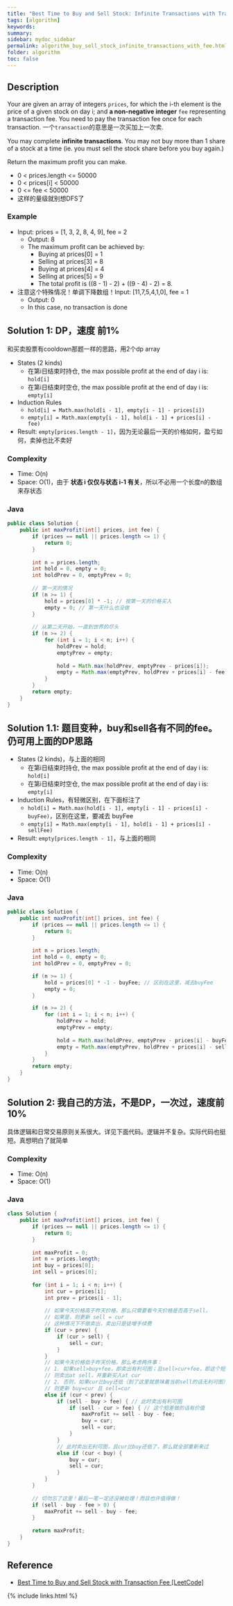 ```yaml
---
title: "Best Time to Buy and Sell Stock: Infinite Transactions with Transaction Fee"
tags: [algorithm]
keywords:
summary:
sidebar: mydoc_sidebar
permalink: algorithm_buy_sell_stock_infinite_transactions_with_fee.html
folder: algorithm
toc: false
---
```


## Description
Your are given an array of integers `prices`, for which the i-th element is the price of a given stock on day i; 
and **a non-negative integer** `fee` representing a transaction fee. 
You need to pay the transaction fee once for each transaction. 一个`transaction`的意思是一次买加上一次卖.

You may complete **infinite transactions**. You may not buy more than 1 share of a stock at a time (ie. you must sell the stock share before you buy again.)

Return the maximum profit you can make.
* 0 < prices.length <= 50000
* 0 < prices[i] < 50000
* 0 <= fee < 50000
* 这样的量级就别想DFS了

### Example
* Input: prices = [1, 3, 2, 8, 4, 9], fee = 2
  * Output: 8
  * The maximum profit can be achieved by:
    * Buying at prices[0] = 1
    * Selling at prices[3] = 8
    * Buying at prices[4] = 4
    * Selling at prices[5] = 9
    * The total profit is ((8 - 1) - 2) + ((9 - 4) - 2) = 8.
* 注意这个特殊情况！单调下降数组！Input: [11,7,5,4,1,0], fee = 1
  * Output: 0
  * In this case, no transaction is done

## Solution 1: DP，速度 前1%
和买卖股票有cooldown那题一样的思路，用2个dp array

* States (2 kinds)
  * 在第i日结束时持仓, the max possible profit at the end of day i is: `hold[i]`
  * 在第i日结束时空仓, the max possible profit at the end of day i is: `empty[i]`
* Induction Rules
  * `hold[i] = Math.max(hold[i - 1], empty[i - 1] - prices[i])`
  * `empty[i] = Math.max(empty[i - 1], hold[i - 1] + prices[i] - fee)`
* Result: `empty[prices.length - 1]`，因为无论最后一天的价格如何，盈亏如何，卖掉也比不卖好

### Complexity
* Time: O(n)
* Space: O(1)，由于 **状态 i 仅仅与状态 i-1 有关**，所以不必用一个长度n的数组来存状态

### Java
```java
public class Solution {
    public int maxProfit(int[] prices, int fee) {
        if (prices == null || prices.length <= 1) {
            return 0;
        }
        
        int n = prices.length;
        int hold = 0, empty = 0;
        int holdPrev = 0, emptyPrev = 0;
        
        // 第一天的情况
        if (n >= 1) {
            hold = prices[0] * -1; // 按第一天的价格买入
            empty = 0; // 第一天什么也没做
        }
        
        // 从第二天开始，一直到世界的尽头
        if (n >= 2) {
            for (int i = 1; i < n; i++) {
                holdPrev = hold;
                emptyPrev = empty;
            
                hold = Math.max(holdPrev, emptyPrev - prices[i]);
                empty = Math.max(emptyPrev, holdPrev + prices[i] - fee);
            }
        }
        return empty;
    }
}
```

## Solution 1.1: 题目变种，buy和sell各有不同的fee。仍可用上面的DP思路
* States (2 kinds)，与上面的相同
  * 在第i日结束时持仓, the max possible profit at the end of day i is: `hold[i]`
  * 在第i日结束时空仓, the max possible profit at the end of day i is: `empty[i]`
* Induction Rules，有轻微区别，在下面标注了
  * `hold[i] = Math.max(hold[i - 1], empty[i - 1] - prices[i] - buyFee)`，区别在这里，要减去 buyFee
  * `empty[i] = Math.max(empty[i - 1], hold[i - 1] + prices[i] - sellFee)`
* Result: `empty[prices.length - 1]`，与上面的相同

### Complexity
* Time: O(n)
* Space: O(1)

### Java
```java
public class Solution {
    public int maxProfit(int[] prices, int fee) {
        if (prices == null || prices.length <= 1) {
            return 0;
        }
        
        int n = prices.length;
        int hold = 0, empty = 0;
        int holdPrev = 0, emptyPrev = 0;

        if (n >= 1) {
            hold = prices[0] * -1 - buyFee; // 区别在这里，减去buyFee
            empty = 0;
        }

        if (n >= 2) {
            for (int i = 1; i < n; i++) {
                holdPrev = hold;
                emptyPrev = empty;
            
                hold = Math.max(holdPrev, emptyPrev - prices[i] - buyFee); // 区别在这里，减去buyFee
                empty = Math.max(emptyPrev, holdPrev + prices[i] - sellFee);
            }
        }
        return empty;
    }
}
```

## Solution 2: 我自己的方法，不是DP，一次过，速度前10%
具体逻辑和日常交易原则关系很大。详见下面代码。逻辑并不复杂。实际代码也挺短。真想明白了就简单

### Complexity
* Time: O(n)
* Space: O(1)

### Java
```java
class Solution {
    public int maxProfit(int[] prices, int fee) {
        if (prices == null || prices.length <= 1) {
            return 0;
        }
        
        int maxProfit = 0;
        int n = prices.length;
        int buy = prices[0];
        int sell = prices[0];
        
        for (int i = 1; i < n; i++) {
            int cur = prices[i];
            int prev = prices[i - 1];
            
            // 如果今天价格高于昨天价格，那么只需要看今天价格是否高于sell，
            // 如果是，则更新 sell = cur
            // 这种情况下不做卖出，卖出只是徒增手续费
            if (cur > prev) {
                if (cur > sell) {
                    sell = cur;
                } 
            } 
            // 如果今天价格低于昨天价格，那么考虑两件事：
            // 1. 如果sell>buy+fee，即卖出有利可图；且sell>cur+fee，即这个短差有价值，
            // 则卖出at sell，并重新买入at cur
            // 2. 否则，如果cur比buy还低（到了这里就意味着当前sell的话无利可图），
            // 则更新 buy=cur 且 sell=cur
            else if (cur < prev) {
                if (sell - buy > fee) { // 此时卖出有利可图
                    if (sell - cur > fee) { // 这个短差做的话有价值
                        maxProfit += sell - buy - fee;
                        buy = cur;
                        sell = cur;
                    }
                }
                // 此时卖出无利可图，且cur比buy还低了，那么就全部重新来过
                else if (cur < buy) {
                    buy = cur;
                    sell = cur;
                }
            }
        }
        
        // 切勿忘了这里！最后一笔一定还没被处理！而且也许值得做！
        if (sell - buy - fee > 0) {
            maxProfit += sell - buy - fee;
        }
        
        return maxProfit;
    }
}
```

## Reference
* [Best Time to Buy and Sell Stock with Transaction Fee [LeetCode]](https://leetcode.com/problems/best-time-to-buy-and-sell-stock-with-transaction-fee/description/)

{% include links.html %}
